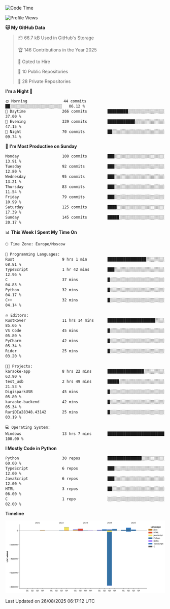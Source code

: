 <!--START_SECTION:waka-->
![Code Time](http://img.shields.io/badge/Code%20Time-806%20hrs%202%20mins-blue)

![Profile Views](http://img.shields.io/badge/Profile%20Views-0-blue)

**🐱 My GitHub Data** 

> 📦 66.7 kB Used in GitHub's Storage 
 > 
> 🏆 146 Contributions in the Year 2025
 > 
> 💼 Opted to Hire
 > 
> 📜 10 Public Repositories 
 > 
> 🔑 28 Private Repositories 
 > 
**I'm a Night 🦉** 

```text
🌞 Morning                44 commits          ██░░░░░░░░░░░░░░░░░░░░░░░   06.12 % 
🌆 Daytime                266 commits         █████████░░░░░░░░░░░░░░░░   37.00 % 
🌃 Evening                339 commits         ████████████░░░░░░░░░░░░░   47.15 % 
🌙 Night                  70 commits          ██░░░░░░░░░░░░░░░░░░░░░░░   09.74 % 
```
📅 **I'm Most Productive on Sunday** 

```text
Monday                   100 commits         ███░░░░░░░░░░░░░░░░░░░░░░   13.91 % 
Tuesday                  92 commits          ███░░░░░░░░░░░░░░░░░░░░░░   12.80 % 
Wednesday                95 commits          ███░░░░░░░░░░░░░░░░░░░░░░   13.21 % 
Thursday                 83 commits          ███░░░░░░░░░░░░░░░░░░░░░░   11.54 % 
Friday                   79 commits          ███░░░░░░░░░░░░░░░░░░░░░░   10.99 % 
Saturday                 125 commits         ████░░░░░░░░░░░░░░░░░░░░░   17.39 % 
Sunday                   145 commits         █████░░░░░░░░░░░░░░░░░░░░   20.17 % 
```


📊 **This Week I Spent My Time On** 

```text
🕑︎ Time Zone: Europe/Moscow

💬 Programming Languages: 
Rust                     9 hrs 1 min         █████████████████░░░░░░░░   68.81 % 
TypeScript               1 hr 42 mins        ███░░░░░░░░░░░░░░░░░░░░░░   12.96 % 
C                        37 mins             █░░░░░░░░░░░░░░░░░░░░░░░░   04.83 % 
Python                   32 mins             █░░░░░░░░░░░░░░░░░░░░░░░░   04.17 % 
C++                      32 mins             █░░░░░░░░░░░░░░░░░░░░░░░░   04.14 % 

🔥 Editors: 
RustRover                11 hrs 14 mins      █████████████████████░░░░   85.66 % 
VS Code                  45 mins             █░░░░░░░░░░░░░░░░░░░░░░░░   05.80 % 
PyCharm                  42 mins             █░░░░░░░░░░░░░░░░░░░░░░░░   05.34 % 
Rider                    25 mins             █░░░░░░░░░░░░░░░░░░░░░░░░   03.20 % 

🐱‍💻 Projects: 
karaoke-app              8 hrs 22 mins       ████████████████░░░░░░░░░   63.90 % 
test_usb                 2 hrs 49 mins       █████░░░░░░░░░░░░░░░░░░░░   21.53 % 
DigisparkUSB             45 mins             █░░░░░░░░░░░░░░░░░░░░░░░░   05.80 % 
karaoke-backend          42 mins             █░░░░░░░░░░░░░░░░░░░░░░░░   05.34 % 
Rar$DIa28348.43142       25 mins             █░░░░░░░░░░░░░░░░░░░░░░░░   03.19 % 

💻 Operating System: 
Windows                  13 hrs 7 mins       █████████████████████████   100.00 % 
```

**I Mostly Code in Python** 

```text
Python                   30 repos            ███████████████░░░░░░░░░░   60.00 % 
TypeScript               6 repos             ███░░░░░░░░░░░░░░░░░░░░░░   12.00 % 
JavaScript               6 repos             ███░░░░░░░░░░░░░░░░░░░░░░   12.00 % 
HTML                     3 repos             ██░░░░░░░░░░░░░░░░░░░░░░░   06.00 % 
C                        1 repo              ░░░░░░░░░░░░░░░░░░░░░░░░░   02.00 % 
```



**Timeline**

![Lines of Code chart](https://raw.githubusercontent.com/adlemx/adlemx/main/assets/bar_graph.png)


 Last Updated on 26/08/2025 06:17:12 UTC
<!--END_SECTION:waka-->
